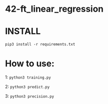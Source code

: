 # 42-ft_linear_regression
 
# INSTALL

`pip3 install -r requirements.txt`

# How to use:

1: `python3 training.py`

2: `python3 predict.py`

3: `python3 precision.py`
